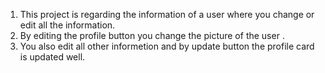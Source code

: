 1. This project is regarding the information of a user where you change or edit all the information.
2. By editing the profile button you change the picture of the user .
3. You also edit all other informetion and by update button the profile card is updated well.
